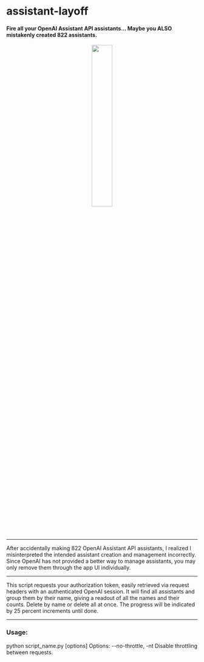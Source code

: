# assistant-layoff #
#### Fire all your OpenAI Assistant API assistants... Maybe you ALSO mistakenly created 822 assistants.

<p align="center" width="100%">
    <img width="33%" src="[https://i.stack.imgur.com/RJj4x.png](https://cdn4.whatculture.com/images/2021/04/5e0ece585db5a418-600x338.jpg)">
</p>

---
After accidentally making 822 OpenAI Assistant API assistants, I realized I misinterpreted the intended assistant creation and management incorrectly.
Since OpenAI has not provided a better way to manage assistants, you may only remove them through the app UI individually.

---
This script requests your authorization token, easily retrieved via request headers with an authenticated OpenAI session.
It will find all assistants and group them by their name, giving a readout of all the names and their counts.
Delete by name or delete all at once. The progress will be indicated by 25 percent increments until done.

---
### Usage:
python script_name.py [options]
Options:
    --no-throttle, -nt    Disable throttling between requests.
